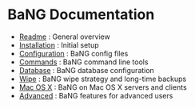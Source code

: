 BaNG Documentation
==================

  * [Readme](Readme.markdown)               : General overview
  * [Installation](Installation.markdown)   : Initial setup
  * [Configuration](Configuration.markdown) : BaNG config files
  * [Commands](Commands.markdown)           : BaNG command line tools
  * [Database](Database.markdown)           : BaNG database configuration
  * [Wipe](Wipe.markdown)                   : BaNG wipe strategy and long-time backups
  * [Mac OS X](MacOSX.markdown)             : BaNG on Mac OS X servers and clients
  * [Advanced](Advanced.markdown)           : BaNG features for advanced users
